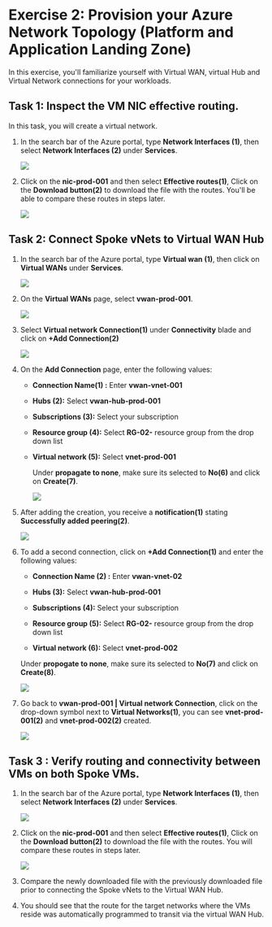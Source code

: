 # Exercise 2: Provision your Azure Network Topology (Platform and Application Landing Zone)

In this exercise, you'll familiarize yourself with Virtual WAN, virtual Hub and Virtual Network connections for your workloads.

## Task 1: Inspect the VM NIC effective routing. 

In this task, you will create a virtual network.

1. In the search bar of the Azure portal, type **Network Interfaces (1)**, then select **Network Interfaces (2)** under **Services**.

     ![](../media/05.png)
     
1. Click on the **nic-prod-001** and then select **Effective routes(1)**, Click on the **Download button(2)** to download the file with the routes. You'll be able to compare these routes in steps later.

    ![](../media/06.png)
 
## Task 2: Connect Spoke vNets to Virtual WAN Hub

1. In the search bar of the Azure portal, type **Virtual wan (1)**, then click on **Virtual WANs** under **Services**.

      ![](../media/07.png) 

11. On the **Virtual WANs** page, select **vwan-prod-001**.

      ![](../media/08.png)

13. Select **Virtual network Connection(1)** under **Connectivity** blade and click on **+Add Connection(2)**

      ![](../media/09.png)

14. On the **Add Connection** page, enter the following values:

    - **Connection Name(1) :** Enter **vwan-vnet-001**

    - **Hubs (2):** Select **vwan-hub-prod-001**

    - **Subscriptions (3):** Select your subscription
    
    - **Resource group (4):** Select **RG-02-<inject key="DeploymentID" enableCopy="false"/>** resource group from the drop down list

    - **Virtual network (5):** Select **vnet-prod-001**

      Under **propagate to none**, make sure its selected to **No(6)** and click on **Create(7)**.

        ![](../media/10.png)

15. After adding the creation, you receive a **notification(1)** stating **Successfully added peering(2)**.

    ![](../media/30.png)

16. To add a second connection, click on **+Add Connection(1)** and enter the following values:

     - **Connection Name (2) :** Enter **vwan-vnet-02**

     - **Hubs (3):** Select **vwan-hub-prod-001**

     - **Subscriptions (4):** Select your subscription
    
     - **Resource group (5):** Select **RG-02-<inject key="DeploymentID" enableCopy="false"/>** resource group from the drop down list

     - **Virtual network (6):** Select **vnet-prod-002**

      Under **propogate to none**, make sure its selected to **No(7)** and click on **Create(8)**.
    
     ![](../media/12.png)

17. Go back to **vwan-prod-001 | Virtual network Connection**, click on the drop-down symbol next to **Virtual Networks(1)**, you can see **vnet-prod-001(2)** and **vnet-prod-002(2)** created.

    ![](../media/13.png)

## Task 3 : Verify routing and connectivity between VMs on both Spoke VMs.

1. In the search bar of the Azure portal, type **Network Interfaces (1)**, then select **Network Interfaces (2)** under **Services**.

     ![](../media/05.png)
     
1. Click on the **nic-prod-001** and then select **Effective routes(1)**, Click on the **Download button(2)** to download the file with the routes. You will compare these routes in steps later.

     ![](../media/14.png)

1. Compare the newly downloaded file with the previously downloaded file prior to connecting the Spoke vNets to the Virtual WAN Hub. 


1. You should see that the route for the target networks where the VMs reside was automatically programmed to transit via the virtual WAN Hub. 
